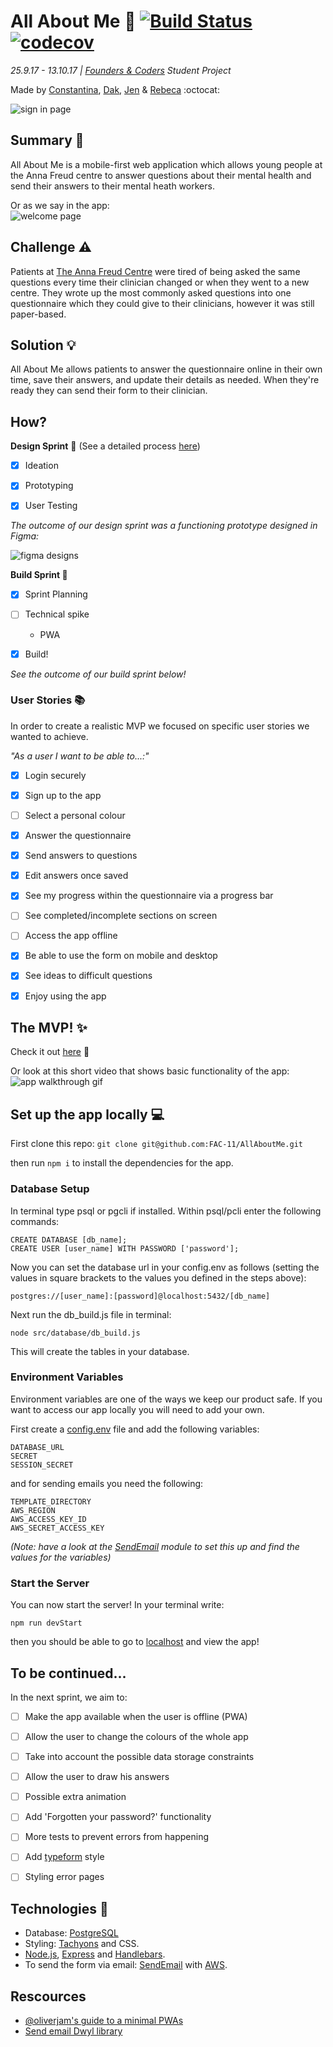 # All About Me :muscle: [![Build Status](https://travis-ci.org/FAC-11/AllAboutMe.svg?branch=master)](https://travis-ci.org/FAC-11/AllAboutMe) [![codecov](https://codecov.io/gh/FAC-11/AllAboutMe/branch/master/graph/badge.svg)](https://codecov.io/gh/FAC-11/AllAboutMe)

_*25.9.17 - 13.10.17 | [Founders & Coders](https://foundersandcoders.com/) Student Project*_


Made by [Constantina](https://github.com/polyccon), [Dak](https://github.com/dangerdak), [Jen](https://github.com/Jen-Harris) & [Rebeca](https://github.com/rebecacalvoquintero) :octocat:


![sign in page](https://i.imgur.com/emJvg9x.jpg)  




## Summary :pencil: 
All About Me is a mobile-first web application which allows young people at the Anna Freud centre to answer questions about their mental health and send their answers to their mental heath workers.

Or as we say in the app:  
![welcome page](https://i.imgur.com/WLLc2sv.png)


## Challenge :warning: 
Patients at [The Anna Freud Centre](http://www.annafreud.org/) were tired of being asked the same questions every time their clinician changed or when they went to a new centre. They wrote up the most commonly asked questions into one questionnaire which they could give to their clinicians, however it was still paper-based.

## Solution :bulb: 
All About Me allows patients to answer the questionnaire online in their own time, save their answers, and update their details as needed. When they're ready they can send their form to their clinician.


## How?
__Design Sprint__ :art: (See a detailed process [here](https://github.com/FAC-11/AllAboutMe/blob/master/designsprint.md))

- [x] Ideation

- [x] Prototyping

- [x] User Testing

*_The outcome of our design sprint was a functioning prototype designed in Figma:_*

![figma designs](https://i.imgur.com/Cg6iIlb.png)



__Build Sprint :wrench:__

- [x] Sprint Planning

- [ ] Technical spike
  * PWA

- [x] Build!

*_See the outcome of our build sprint below!_*

### User Stories :books:
In order to create a realistic MVP we focused on specific user stories we wanted to achieve.

_*"As a user I want to be able to...:"*_
- [x] Login securely
- [x] Sign up to the app
- [ ] Select a personal colour 
- [x] Answer the questionnaire
- [x] Send answers to questions
- [x] Edit answers once saved
- [x] See my progress within the questionnaire via a progress bar
- [ ] See completed/incomplete sections on screen
- [ ] Access the app offline
- [x] Be able to use the form on mobile and desktop
- [x] See ideas to difficult questions
- [x] Enjoy using the app


## The MVP! :sparkles:

Check it out [here](https://allaboutme-annafreud.herokuapp.com/) :eyes: 

Or look at this short video that shows basic functionality of the app:
![app walkthrough gif](https://i.imgur.com/Ibg2ykx.gif)  


## Set up the app locally :computer: 

First clone this repo:
`git clone git@github.com:FAC-11/AllAboutMe.git`

then run `npm i` to install the dependencies for the app.

### Database Setup

In terminal type psql or pgcli if installed. Within psql/pcli enter the following commands:

```
CREATE DATABASE [db_name];  
CREATE USER [user_name] WITH PASSWORD ['password'];
```

Now you can set the database url in your config.env as follows (setting the values in square brackets to the values you defined in the steps above):

```postgres://[user_name]:[password]@localhost:5432/[db_name]```

Next run the db_build.js file in terminal: 

```node src/database/db_build.js```

This will create the tables in your database.

### Environment Variables 
Environment variables are one of the ways we keep our product safe. If you want to access our app locally you will need to add your own.

First create a [config.env](https://github.com/dwyl/env2#create-a-env-file) file and add the following variables:
```
DATABASE_URL
SECRET
SESSION_SECRET
```

and for sending emails you need the following:

```
TEMPLATE_DIRECTORY
AWS_REGION
AWS_ACCESS_KEY_ID
AWS_SECRET_ACCESS_KEY
```

*_(Note: have a look at the [SendEmail](https://www.npmjs.com/package/sendemail) module to set this up and find the values for the variables)_*

### Start the Server

You can now start the server! In your terminal write: 

`npm run devStart`

then you should be able to go to [localhost](http://localhost:4001/) and view the app!

## To be continued...

In the next sprint, we aim to:

- [ ] Make the app available when the user is offline (PWA)
- [ ] Allow the user to change the colours of the whole app
- [ ] Take into account the possible data storage constraints
- [ ] Allow the user to draw his answers
- [ ] Possible extra animation
- [ ] Add 'Forgotten your password?' functionality
- [ ] More tests to prevent errors from happening
- [ ] Add [typeform](https://www.typeform.com/#home-examples) style
- [ ] Styling error pages


## Technologies :floppy_disk: 
 * Database: [PostgreSQL](https://www.postgresql.org/)
 * Styling: [Tachyons](http://tachyons.io/) and CSS.
 * [Node.js](https://nodejs.org/en/), [Express](https://expressjs.com/) and [Handlebars](http://handlebarsjs.com/).
 * To send the form via email: [SendEmail](https://www.npmjs.com/package/sendemail) with [AWS](https://aws.amazon.com/ses/getting-started/).

## Rescources
* [@oliverjam's guide to a minimal PWAs](https://github.com/oliverjam/minimal-pwa)
* [Send email Dwyl library](https://github.com/dwyl/sendemail)

